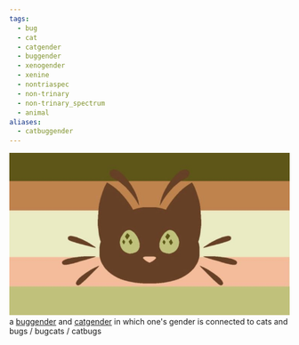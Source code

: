 ```yaml
---
tags:
  - bug
  - cat
  - catgender
  - buggender
  - xenogender
  - xenine
  - nontriaspec
  - non-trinary
  - non-trinary_spectrum
  - animal
aliases:
  - catbuggender
---
```

![bugcatgender.jpeg](../../../../images/bugcatgender.jpeg)  
a [buggender](../buggender.md) and [catgender](./catgender.md) in which one's gender is connected to cats and bugs / bugcats / catbugs